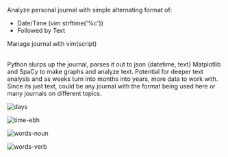 Analyze personal journal with simple alternating format of: <br>
<ul>
<li>Date/Time (vim strftime('%c'))</li> 
<li>Followed by Text<br></li>
</ul>
Manage journal with vim(script)<br><br>

Python slurps up the journal, parses it out to json {datetime, text}  Matplotlib and SpaCy to make graphs and analyze text. Potential for deeper text analysis and as weeks turn into months into years, more data to work with. Since its just text, could be any journal with the format 
being used here or many journals on different topics.

![days](https://github.com/briggsreschke/vim-journal/assets/16325768/d069cb8e-e8e6-4cdb-9c2e-57bae14aef39)

![time-ebh](https://github.com/briggsreschke/vim-journal/assets/16325768/4c908734-d8af-448e-8f8f-d91a3a113691)

![words-noun](https://github.com/briggsreschke/vim-journal/assets/16325768/cb9d76e8-ff8e-4a26-8526-df181d4c3cd7)

![words-verb](https://github.com/briggsreschke/vim-journal/assets/16325768/ca7fbe32-9c51-4525-802e-0daa7957baea)






